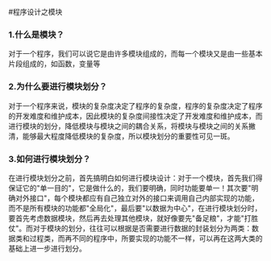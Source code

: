 
<BlogInfo id="1210" title="程序设计之模块" author="白日梦想猿" pv=0 read_times=0 pre_cost_time=24 category="杂谈" tag_list="[]" create_time="2022.12.26 22:06:53.691120" update_time="2022.12.26 22:06:53" />

#程序设计之模块



### 1.什么是模块？

对于一个程序，我们可以说它是由许多模块组成的，而每一个模块又是由一些基本片段组成的，如函数，变量等 



### 2.为什么要进行模块划分？

对于一个程序来说，模块的复杂度决定了程序的复杂度，程序的复杂度决定了程序的开发难度和维护成本，因此模块的复杂度间接性决定了开发难度和维护成本，而进行模块的划分，降低模块与模块之间的耦合关系，将模块与模块之间的关系撇清，能够最大程度降低模块的复杂度，所以模块划分的重要性可见一斑。 



### 3.如何进行模块划分？

在进行模块划分之前，首先搞明白如何进行模块设计：对于一个模块，首先我们得保证它的"单一目的"，它是做什么的，我们要明确，同时功能要单一！其次要"明确对外接口"，每个模块都应有自己独立对外的接口来调用自己内部实现的功能，而不是所有模块的功能都"全局化"，最后要"以数据为中心"，在进行模块划分时，要首先考虑数据模块，然后再去处理其他模块，就好像要先"备足粮"，才能"打胜仗"。而对于模块的划分，往往可以根据是否需要进行数据的封装划分为两类：数据类和过程类，而再不同的程序中，所要实现的功能不一样，可以再在这两大类的基础上进一步进行划分。




